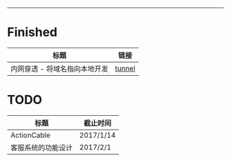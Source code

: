 ---
# Finished
标题 | 链接
----|-----
内网穿透 - 将域名指向本地开发 | [tunnel](https://sunny0425.github.io/my_website/tunnel.html)

# TODO
标题 | 截止时间
-----|-------
ActionCable | 2017/1/14
客服系统的功能设计 | 2017/2/1
